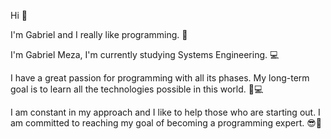 Hi 👋

I'm Gabriel and I really like programming. 🚀

I'm Gabriel Meza, I'm currently studying Systems Engineering. 💻

I have a great passion for programming with all its phases. My long-term goal is to learn all the technologies possible in this world. 🚀💻

I am constant in my approach and I like to help those who are starting out. I am committed to reaching my goal of becoming a programming expert. 😎🖤
